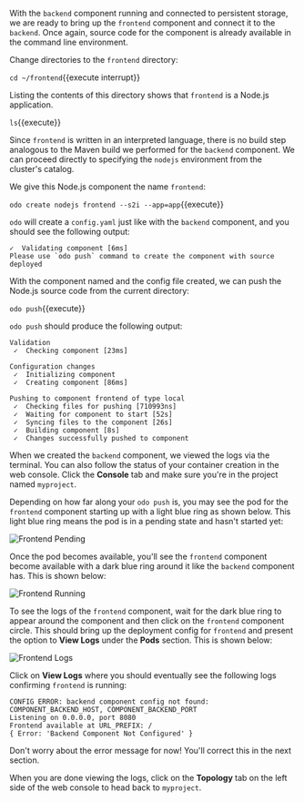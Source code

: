 With the `backend` component running and connected to persistent storage, we are ready to bring up the `frontend` component and connect it to the `backend`. Once again, source code for the component is already available in the command line environment.

Change directories to the `frontend` directory:

`cd ~/frontend`{{execute interrupt}}

Listing the contents of this directory shows that `frontend` is a Node.js application.

`ls`{{execute}}

Since `frontend` is written in an interpreted language, there is no build step analogous to the Maven build we performed for the `backend` component. We can proceed directly to specifying the `nodejs` environment from the cluster's catalog.

We give this Node.js component the name `frontend`:

`odo create nodejs frontend --s2i --app=app`{{execute}}

`odo` will create a `config.yaml` just like with the `backend` component, and you should see the following output:

```
✓  Validating component [6ms]
Please use `odo push` command to create the component with source deployed
```

With the component named and the config file created, we can push the Node.js source code from the current directory:

`odo push`{{execute}}

`odo push` should produce the following output:

```
Validation
 ✓  Checking component [23ms]

Configuration changes
 ✓  Initializing component
 ✓  Creating component [86ms]

Pushing to component frontend of type local
 ✓  Checking files for pushing [710993ns]
 ✓  Waiting for component to start [52s]
 ✓  Syncing files to the component [26s]
 ✓  Building component [8s]
 ✓  Changes successfully pushed to component
```

When we created the `backend` component, we viewed the logs via the terminal. You can also follow the status of your container creation in the web console. Click the **Console** tab and make sure you're in the project named `myproject`.

Depending on how far along your `odo push` is, you may see the pod for the `frontend` component starting up with a light blue ring as shown below. This light blue ring means the pod is in a pending state and hasn't started yet:

![Frontend Pending](../../assets/introduction/developing-with-odo-42/frontend-pending.png)

Once the pod becomes available, you'll see the `frontend` component become available with a dark blue ring around it like the `backend` component has. This is shown below:

![Frontend Running](../../assets/introduction/developing-with-odo-42/frontend-running.png)

To see the logs of the `frontend` component, wait for the dark blue ring to appear around the component and then click on the `frontend` component circle. This should bring up the deployment config for `frontend` and present the option to **View Logs** under the **Pods** section. This is shown below:

![Frontend Logs](../../assets/introduction/developing-with-odo-42/frontend-logs.png)

Click on **View Logs** where you should eventually see the following logs confirming `frontend` is running:

```
CONFIG ERROR: backend component config not found: COMPONENT_BACKEND_HOST, COMPONENT_BACKEND_PORT
Listening on 0.0.0.0, port 8080
Frontend available at URL_PREFIX: /
{ Error: 'Backend Component Not Configured' }
```

Don't worry about the error message for now! You'll correct this in the next section.

When you are done viewing the logs, click on the **Topology** tab on the left side of the web console to head back to `myproject`.
